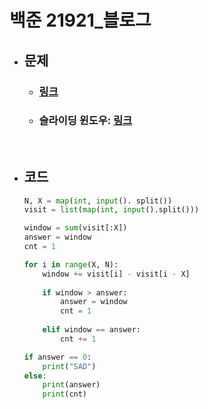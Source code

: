 # 백준 21921_블로그

- ## 문제
    - ### [링크](https://www.acmicpc.net/problem/21921)
    - ### 슬라이딩 윈도우: [링크](https://velog.io/@jcy4023/4%EC%9E%A5-%EC%8A%AC%EB%9D%BC%EC%9D%B4%EB%94%A9-%EC%9C%88%EB%8F%84%EC%9A%B0Sliding-WindowPYTHON)

<br>

- ## 코드
    ```python
    N, X = map(int, input(). split())
    visit = list(map(int, input().split()))

    window = sum(visit[:X])
    answer = window
    cnt = 1

    for i in range(X, N):
        window += visit[i] - visit[i - X]
        
        if window > answer:
            answer = window
            cnt = 1
        
        elif window == answer:
            cnt += 1

    if answer == 0:
        print("SAD")
    else:
        print(answer)
        print(cnt)
    ```